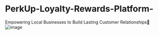 # PerkUp-Loyalty-Rewards-Platform-
Empowering Local Businesses to Build Lasting Customer Relationships![image](https://github.com/user-attachments/assets/cb1078ad-75cb-49b8-a209-8f24dd084ddf)
